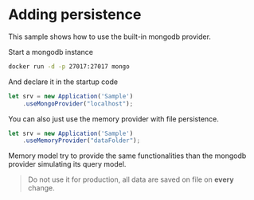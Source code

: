 # Adding persistence

This sample shows how to use the built-in mongodb provider.

Start a mongodb instance

```bash
docker run -d -p 27017:27017 mongo
```

And declare it in the startup code

```js
let srv = new Application('Sample')
    .useMongoProvider("localhost");
```

You can also just use the memory provider with file persistence.

```js
let srv = new Application('Sample')
    .useMemoryProvider("dataFolder");
```

Memory model try to provide the same functionalities than the mongodb provider simulating its query model.

> Do not use it for production, all data are saved on file on **every** change.
